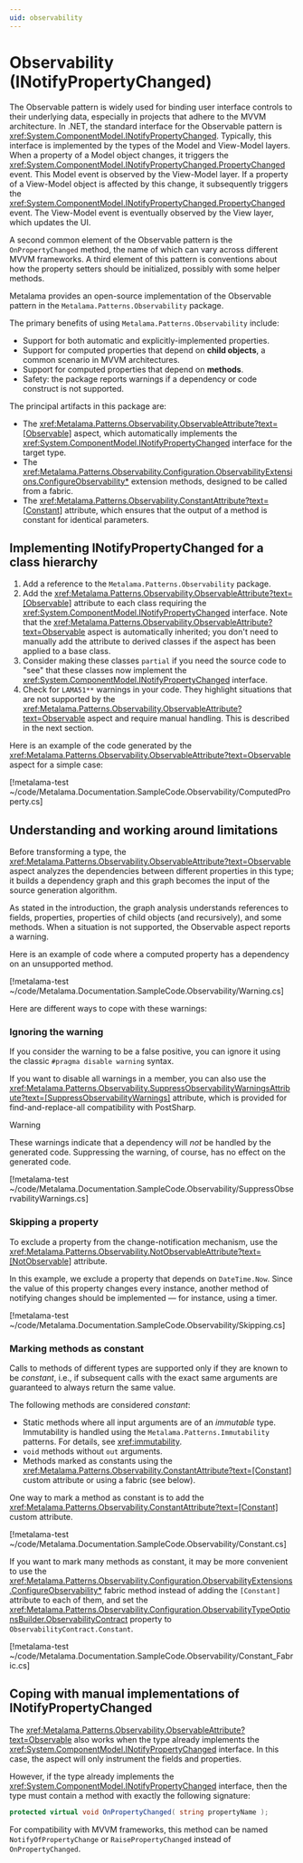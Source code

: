 ```yaml
---
uid: observability
---
```


# Observability (INotifyPropertyChanged)

The Observable pattern is widely used for binding user interface controls to their underlying data, especially in projects that adhere to the MVVM architecture. In .NET, the standard interface for the Observable pattern is <xref:System.ComponentModel.INotifyPropertyChanged>. Typically, this interface is implemented by the types of the Model and View-Model layers. When a property of a Model object changes, it triggers the <xref:System.ComponentModel.INotifyPropertyChanged.PropertyChanged> event. This Model event is observed by the View-Model layer. If a property of a View-Model object is affected by this change, it subsequently triggers the <xref:System.ComponentModel.INotifyPropertyChanged.PropertyChanged> event. The View-Model event is eventually observed by the View layer, which updates the UI.

A second common element of the Observable pattern is the `OnPropertyChanged` method, the name of which can vary across different MVVM frameworks. A third element of this pattern is conventions about how the property setters should be initialized, possibly with some helper methods.

Metalama provides an open-source implementation of the Observable pattern in the `Metalama.Patterns.Observability` package.

The primary benefits of using `Metalama.Patterns.Observability` include:

* Support for both automatic and explicitly-implemented properties.
* Support for computed properties that depend on **child objects**, a common scenario in MVVM architectures.
* Support for computed properties that depend on **methods**.
* Safety: the package reports warnings if a dependency or code construct is not supported.

The principal artifacts in this package are:

* The <xref:Metalama.Patterns.Observability.ObservableAttribute?text=[Observable]> aspect, which automatically implements the <xref:System.ComponentModel.INotifyPropertyChanged> interface for the target type.
* The <xref:Metalama.Patterns.Observability.Configuration.ObservabilityExtensions.ConfigureObservability*> extension methods, designed to be called from a fabric.
* The <xref:Metalama.Patterns.Observability.ConstantAttribute?text=[Constant]> attribute, which ensures that the output of a method is constant for identical parameters.

## Implementing INotifyPropertyChanged for a class hierarchy

1. Add a reference to the `Metalama.Patterns.Observability` package.
2. Add the <xref:Metalama.Patterns.Observability.ObservableAttribute?text=[Observable]> attribute to each class requiring the <xref:System.ComponentModel.INotifyPropertyChanged> interface. Note that the <xref:Metalama.Patterns.Observability.ObservableAttribute?text=Observable> aspect is automatically inherited; you don't need to manually add the attribute to derived classes if the aspect has been applied to a base class.
3. Consider making these classes `partial` if you need the source code to "see" that these classes now implement the <xref:System.ComponentModel.INotifyPropertyChanged> interface.
4. Check for `LAMA51**` warnings in your code. They highlight situations that are not supported by the <xref:Metalama.Patterns.Observability.ObservableAttribute?text=Observable> aspect and require manual handling. This is described in the next section.

Here is an example of the code generated by the <xref:Metalama.Patterns.Observability.ObservableAttribute?text=Observable> aspect for a simple case:

[!metalama-test ~/code/Metalama.Documentation.SampleCode.Observability/ComputedProperty.cs]

## Understanding and working around limitations

Before transforming a type, the <xref:Metalama.Patterns.Observability.ObservableAttribute?text=Observable> aspect analyzes the dependencies between different properties in this type; it builds a dependency graph and this graph becomes the input of the source generation algorithm.

As stated in the introduction, the graph analysis understands references to fields, properties, properties of child objects (and recursively), and some methods. When a situation is not supported, the Observable aspect reports a warning.

Here is an example of code where a computed property has a dependency on an unsupported method.

[!metalama-test ~/code/Metalama.Documentation.SampleCode.Observability/Warning.cs]

Here are different ways to cope with these warnings:

### Ignoring the warning

If you consider the warning to be a false positive, you can ignore it using the classic `#pragma disable warning` syntax.

If you want to disable all warnings in a member, you can also use the <xref:Metalama.Patterns.Observability.SuppressObservabilityWarningsAttribute?text=[SuppressObservabilityWarnings]> attribute, which is provided for find-and-replace-all compatibility with PostSharp.

> [!WARNING]
> These warnings indicate that a dependency will _not_ be handled by the generated code. Suppressing the warning, of course, has no effect on the generated code.

[!metalama-test ~/code/Metalama.Documentation.SampleCode.Observability/SuppressObservabilityWarnings.cs]

### Skipping a property

To exclude a property from the change-notification mechanism, use the <xref:Metalama.Patterns.Observability.NotObservableAttribute?text=[NotObservable]> attribute.

In this example, we exclude a property that depends on `DateTime.Now`. Since the value of this property changes every instance, another method of notifying changes should be implemented &mdash; for instance, using a timer.

[!metalama-test ~/code/Metalama.Documentation.SampleCode.Observability/Skipping.cs]

### Marking methods as constant

Calls to methods of different types are supported only if they are known to be _constant_, i.e., if subsequent calls with the exact same arguments are guaranteed to always return the same value.

The following methods are considered _constant_:

* Static methods where all input arguments are of an _immutable_ type. Immutability is handled using the `Metalama.Patterns.Immutability` patterns. For details, see <xref:immutability>.
* `void` methods without `out` arguments.
* Methods marked as constants using the <xref:Metalama.Patterns.Observability.ConstantAttribute?text=[Constant]> custom attribute or using a fabric (see below).

One way to mark a method as constant is to add the <xref:Metalama.Patterns.Observability.ConstantAttribute?text=[Constant]> custom attribute.

[!metalama-test ~/code/Metalama.Documentation.SampleCode.Observability/Constant.cs]

If you want to mark many methods as constant, it may be more convenient to use the <xref:Metalama.Patterns.Observability.Configuration.ObservabilityExtensions.ConfigureObservability*> fabric method instead of adding the `[Constant]` attribute to each of them, and set the <xref:Metalama.Patterns.Observability.Configuration.ObservabilityTypeOptionsBuilder.ObservabilityContract> property to `ObservabilityContract.Constant`.

[!metalama-test ~/code/Metalama.Documentation.SampleCode.Observability/Constant_Fabric.cs]

## Coping with manual implementations of INotifyPropertyChanged

The <xref:Metalama.Patterns.Observability.ObservableAttribute?text=Observable> also works when the type already implements the <xref:System.ComponentModel.INotifyPropertyChanged> interface. In this case, the aspect will only instrument the fields and properties.

However, if the type already implements the <xref:System.ComponentModel.INotifyPropertyChanged> interface, then the type must contain a method with exactly the following signature:

```cs
protected virtual void OnPropertyChanged( string propertyName );
```

For compatibility with MVVM frameworks, this method can be named `NotifyOfPropertyChange` or `RaisePropertyChanged` instead of `OnPropertyChanged`.
